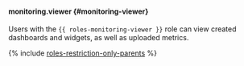 #### monitoring.viewer {#monitoring-viewer}

Users with the `{{ roles-monitoring-viewer }}` role can view created dashboards and widgets, as well as uploaded metrics.

{% include [roles-restriction-only-parents](iam/roles-restriction-only-parents.md) %}
